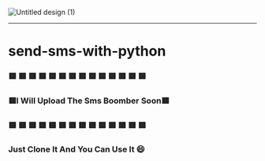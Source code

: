

![Untitled design (1)](https://github.com/AmirabbasRouintan/send-sms-from-divar-iran-number/assets/110909074/8b6a1958-33e3-48cf-835d-3f7595bc6880)


---


# send-sms-with-python
 ### :red_square:   :red_square:   :red_square:   :red_square:   :red_square:   :red_square:   :red_square:   :red_square:   :red_square:   :red_square:   :red_square:    :red_square:    :red_square:    :red_square:  
  ### :red_square:I Will Upload The Sms Boomber Soon:red_square:  
### :red_square:   :red_square:   :red_square:   :red_square:   :red_square:   :red_square:   :red_square:   :red_square:   :red_square:   :red_square:   :red_square:    :red_square:    :red_square:    :red_square:    





### **Just Clone It And You Can Use It :smile:** 
